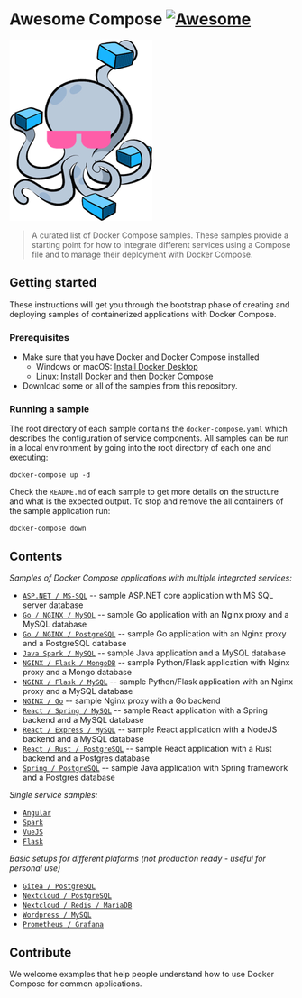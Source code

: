 # Awesome Compose [![Awesome](https://awesome.re/badge.svg)](https://awesome.re)

![logo](awesome-compose.jpg)

> A curated list of Docker Compose samples.
These samples provide a starting point for how to integrate different services using a Compose file and to manage their deployment with Docker Compose.

## Getting started

These instructions will get you through the bootstrap phase of creating and
deploying samples of containerized applications with Docker Compose.

### Prerequisites

* Make sure that you have Docker and Docker Compose installed
  * Windows or macOS:
    [Install Docker Desktop](https://www.docker.com/get-started)
  * Linux: [Install Docker](https://www.docker.com/get-started) and then
    [Docker Compose](https://github.com/docker/compose)
* Download some or all of the samples from this repository.

### Running a sample

The root directory of each sample contains the `docker-compose.yaml` which
describes the configuration of service components. All samples can be run in
a local environment by going into the root directory of each one and executing:

```console
docker-compose up -d
```

Check the `README.md` of each sample to get more details on the structure and
what is the expected output.
To stop and remove the all containers of the sample application run:

```console
docker-compose down
```

## Contents

*Samples of Docker Compose applications with multiple integrated services:*

- [`ASP.NET / MS-SQL`](aspnet-mssql) -- sample ASP.NET core application
  with MS SQL server database
- [`Go / NGINX / MySQL`](nginx-golang-mysql) -- sample Go application
  with an Nginx proxy and a MySQL database
- [`Go / NGINX / PostgreSQL`](nginx-golang-postgres) -- sample Go
  application with an Nginx proxy and a PostgreSQL database
- [`Java Spark / MySQL`](sparkjava-mysql) -- sample Java application and
  a MySQL database
- [`NGINX / Flask / MongoDB`](nginx-flask-mongo) -- sample Python/Flask
  application with Nginx proxy and a Mongo database
- [`NGINX / Flask / MySQL`](nginx-flask-mysql) -- sample Python/Flask
  application with an Nginx proxy and a MySQL database
- [`NGINX / Go`](nginx-golang) -- sample Nginx proxy with a Go backend
- [`React / Spring / MySQL`](react-java-mysql) -- sample React
  application with a Spring backend and a MySQL database
- [`React / Express / MySQL`](react-express-mysql) -- sample React
  application with a NodeJS backend and a MySQL database
- [`React / Rust / PostgreSQL`](react-rust-postgres) -- sample React
  application with a Rust backend and a Postgres database
- [`Spring / PostgreSQL`](spring-postgres) -- sample Java application
  with Spring framework and a Postgres database

*Single service samples:*
- [`Angular`](angular)
- [`Spark`](sparkjava)
- [`VueJS`](vuejs)
- [`Flask`](flask)

*Basic setups for different plaforms (not production ready - useful for personal use)*
- [`Gitea / PostgreSQL`](gitea-postgres)
- [`Nextcloud / PostgreSQL`](nextcloud-postgres)
- [`Nextcloud / Redis / MariaDB`](nextcloud-redis-mariadb)
- [`Wordpress / MySQL`](wordpress-mysql)
- [`Prometheus / Grafana`](prometheus-grafana)

## Contribute

We welcome examples that help people understand how to use Docker Compose for
common applications.
